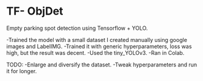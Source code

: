 # TF- ObjDet
Empty parking spot detection using Tensorflow + YOLO. 

-Trained the model with a small dataset I created manually using google images and LabelIMG. 
-Trained it with generic hyperparameters, loss was high, but the result was decent.
-Used the tiny_YOLOv3.
-Ran in Colab.

TODO:
-Enlarge and diversify the dataset.
-Tweak hyperparameters and run it for longer.
